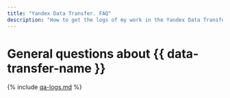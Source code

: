 ```yaml
---
title: "Yandex Data Transfer. FAQ"
description: "How to get the logs of my work in the Yandex Data Transfer service? Answers to this and other questions in this article."
---
```


# General questions about {{ data-transfer-name }}

{% include [qa-logs.md](../../_includes/qa-logs.md) %}